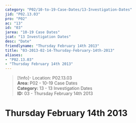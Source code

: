 ```yaml
---  
category: "P02/10-to-19-Case-Dates/13-Investigation-Dates"  
jid: "P02.13.03"  
pro: "P02"  
ac: "13"  
id: "03"  
jarea: "10-19 Case Dates"  
jcat: "13 Investigation Dates"  
desc: "Date"  
friendlyname: "Thursday February 14th 2013"  
title: "03-2013-02-14-Thursday-February-14th-2013"  
aliases:   
- "P02.13.03"  
- "Thursday February 14th 2013"  
---  
```

>[!info]- Location: P02.13.03  
>**Area:** P02 - 10-19 Case Dates  
>**Category:** 13 - 13 Investigation Dates  
>**ID:** 03 - Thursday February 14th 2013  
  
# Thursday February 14th 2013  

